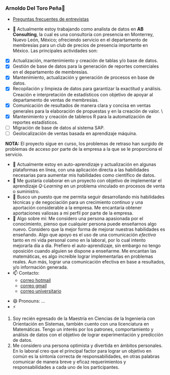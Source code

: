 ### Arnoldo Del Toro Peña👋

- [Preguntas frecuentes de entrevistas](Preguntas.md)


- 🔭 Actualmente estoy trabajando como analista de datos en **AB Consulting**, la cual es una consultoría con presencia en Monterrey, Nuevo León, México; ofreciendo servicio en el departamento de membresías para un club de precios de presencia importante en México. Las principales actividades son:
- [x] Actualización, mantenimiento y creación de tablas y/o base de datos.
- [x] Gestión de base de datos para la generación de reportes comerciales en el departamento de membresías.
- [x] Mantenimiento, actualización y generación de procesos en base de datos.
- [x] Recopilación y limpieza de datos para garantizar la exactitud y análisis. Creación e interpretación de estadísticos con objetivo de apoyar al departamento de ventas de membresías.
- [x] Comunicación de resultados de manera clara y concisa en ventas generales para la elaboración de propuestas y en la creación de valor. \
- [x] Mantenimiento y creación de tableros R para la automatización de reportes estadísticos.
- [ ] Migración de base de datos al sistema SAP.
- [ ] Geolocalización de ventas basada en aprendizaje máquina.
  
**NOTA:** El proyecto sigue en curso, los problemas de retraso han surgido de problemas de acceso por parte de la empresa a la que se le proporciona el servicio.

- 🌱 Actualmente estoy en auto-aprendizaje  y actualización en algunas plataformas en línea, con una aplicación directa a las habilidades necesarias para aumentar mis habilidades como científico de datos.
- 👯 Me gustaría colaborar en un proyecto con objetivo de implementar el aprendizaje *Q-Learning* en un problema vinculado en procesos de venta o suministro.
- 🤔 Busco un puesto que me permita seguir desarrollando mis habilidades técnicas y de negociación para un crecimiento continuo y una aportación considerable a la empresa. Me encantaría obtener aportaciones valiosas a mi perfil por parte de la empresa. 
- 💬 Algo sobre mi:
  Me considero una persona apasionada por el conocimiento, pienso que cualquier persona puede enseñarnos algo nuevo. Considero que la mejor forma de mejorar nuestras habilidades es enseñando. Algo que apoyo es el uso de una comunicación *efectiva* tanto en mi vida personal como en la laboral, por lo cual intento mejorarla día a día. Prefiero el auto-aprendizaje, sin embargo no tengo oposición cuando alguien se dispone a enseñarme. Me encantan las matemáticas, es algo increíble lograr implementarlas en problemas reales. Aun más, lograr una comunicación efectiva en base a resultados, y/o información generada. 
- 📫 Contacto: 
  - [correo hotmail][hotmail]
  - [correo gmail][gmail]
  - [correo universitario][uanl]

[gmail]: arnoldae9@gmail.com
[hotmail]: arnold_a_e@hotmail.com
[uanl]: arnoldo.toropn@uanl.edu.mx
- 😄 Pronouns: ...
- ⚡ 
1. Soy recién egresado de la Maestría en Ciencias de la Ingeniería con Orientación en Sistemas, también cuento con una licenciatura en Matemáticas. Tengo un interés por los patrones, comportamiento y análisis de datos con el objetivo de lograr experimentación y predicción de datos.
2. Me considero una persona optimista y divertida en ámbitos personales. En lo laboral creo que el principal factor para lograr un objetivo en común es la sintonía correcta de responsabilidades, en otras palabras comunicar de manera breve y eficaz requerimientos y responsabilidades a cada uno de los participantes.   


